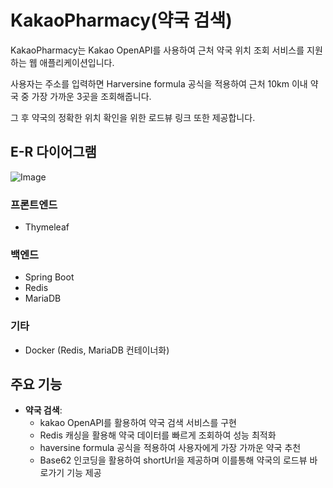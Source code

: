 # KakaoPharmacy(약국 검색)
KakaoPharmacy는 Kakao OpenAPI를 사용하여 근처 약국 위치 조회 서비스를 지원하는 웹 애플리케이션입니다.

사용자는 주소를 입력하면 Harversine formula 공식을 적용하여 근처 10km 이내 약국 중 가장 가까운 3곳을 조회해줍니다.

그 후 약국의 정확한 위치 확인을 위한 로드뷰 링크 또한 제공합니다.

## E-R 다이어그램
![Image](https://github.com/user-attachments/assets/f3666812-a89d-4da7-8e1a-7043de4ccdf1)

### 프론트엔드
- Thymeleaf

### 백엔드
- Spring Boot
- Redis
- MariaDB

### 기타
- Docker (Redis, MariaDB 컨테이너화)

## 주요 기능
- **약국 검색**:
  - kakao OpenAPI를 활용하여 약국 검색 서비스를 구현
  - Redis 캐싱을 활용해 약국 데이터를 빠르게 조회하여 성능 최적화
  - haversine formula 공식을 적용하여 사용자에게 가장 가까운 약국 추천
  - Base62 인코딩을 활용하여 shortUrl을 제공하며 이를통해 약국의 로드뷰 바로가기 기능 제공
